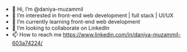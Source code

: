 - 👋 Hi, I’m @daniya-muzammil
- 👀 I’m interested in front-end web development | full stack | UI/UX
- 🌱 I’m currently learning front-end web development
- 💞️ I’m looking to collaborate on LinkedIn
- 📫 How to reach me https://www.linkedin.com/in/daniya-muzammil-603a74224/



